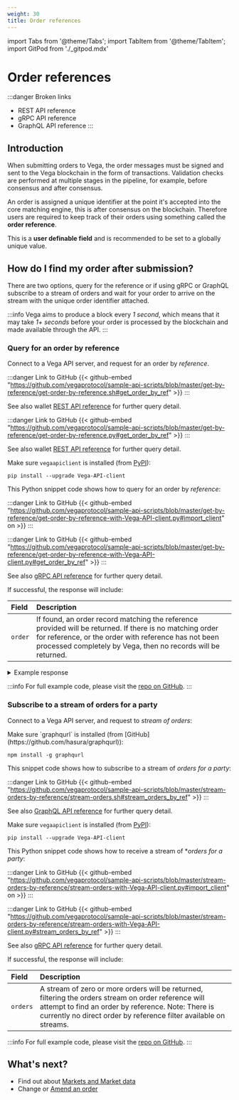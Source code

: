 ```yaml
---
weight: 30
title: Order references
---
```

import Tabs from '@theme/Tabs';
import TabItem from '@theme/TabItem';
import GitPod from './_gitpod.mdx'

# Order references

:::danger Broken links
* REST API reference
* gRPC API reference
* GraphQL API reference
:::

## Introduction

When submitting orders to Vega, the order messages must be signed and sent to the Vega blockchain in the form of transactions. Validation checks are performed at multiple stages in the pipeline, for example, before consensus and after consensus. 

An order is assigned a unique identifier at the point it's accepted into the core matching engine, this is after consensus on the blockchain. Therefore users are required to keep track of their orders using something called the **order reference**. 

This is a **user definable field** and is recommended to be set to a globally unique value.

## How do I find my order after submission?

There are two options, query for the reference or if using gRPC or GraphQL subscribe to a stream of orders and wait for your order to arrive on the stream with the unique order identifier attached.

:::info
Vega aims to produce a block every *1 second*, which means that it may take *1+ seconds* before your order is processed by the blockchain and made available through the API.
:::

### Query for an order by reference

Connect to a Vega API server, and request for an order by *reference*. 



<GitPod />

<Tabs groupId="codesamples1">
<TabItem value="shell-rest" label="Shell (REST)">

:::danger Link to GitHub
{{< github-embed "https://github.com/vegaprotocol/sample-api-scripts/blob/master/get-by-reference/get-order-by-reference.sh#get_order_by_ref" >}}
:::

  See also wallet [REST API reference](/api/rest/data-node/api/v1/trading_data.html#operation/OrderByReference) for further query detail.
</TabItem>
<TabItem value="python-rest" label="Python (REST)">

:::danger Link to GitHub
{{< github-embed "https://github.com/vegaprotocol/sample-api-scripts/blob/master/get-by-reference/get-order-by-reference.py#get_order_by_ref" >}}
:::

  See also wallet [REST API reference](/api/rest/data-node/api/v1/trading_data.html#operation/OrderByReference) for further query detail.
</TabItem>
<TabItem value="python-grpc" label="Python (gRPC)">

Make sure `vegaapiclient` is installed (from [PyPI](https://pypi.org/project/Vega-API-client/)):

```shell
pip install --upgrade Vega-API-client
```

This Python snippet code shows how to query for an order by *reference*:

:::danger Link to GitHub
{{< github-embed "https://github.com/vegaprotocol/sample-api-scripts/blob/master/get-by-reference/get-order-by-reference-with-Vega-API-client.py#import_client" on >}}
:::

:::danger Link to GitHub
{{< github-embed "https://github.com/vegaprotocol/sample-api-scripts/blob/master/get-by-reference/get-order-by-reference-with-Vega-API-client.py#get_order_by_ref" >}}
:::

  See also [gRPC API reference](/api/grpc/#datanode.api.v1.OrderByReferenceRequest) for further query detail.
</TabItem>
</Tabs>



If successful, the response will include:

| Field          |  Description  |
| :----------------- | :------------- |
| `order` | If found, an order record matching the reference provided will be returned. If there is no matching order for reference, or the order with reference has not been processed completely by Vega, then no records will be returned. |

<details><summary>Example response</summary>

:::danger Link to GitHub
{{< github-embed "https://github.com/vegaprotocol/sample-api-scripts/blob/master/get-by-reference/response-examples.txt#example_get_order_by_ref_response" on >}}
:::

</details>

:::info
For full example code, please visit the [repo on GitHub](https://github.com/vegaprotocol/sample-api-scripts/blob/master/vega-time/).
:::



### Subscribe to a stream of orders for a party

Connect to a Vega API server, and request to *stream of orders*:  



<GitPod />

<Tabs groupId="codesamples2">
<TabItem value="shell-graphql" label="Shell (GraphQL)">
Make sure `graphqurl` is installed (from [GitHub](https://github.com/hasura/graphqurl)):

```shell
npm install -g graphqurl
```

This snippet code shows how to subscribe to a stream of *orders for a party*:

:::danger Link to GitHub
{{< github-embed "https://github.com/vegaprotocol/sample-api-scripts/blob/master/stream-orders-by-reference/stream-orders.sh#stream_orders_by_ref" >}}
:::

  See also [GraphQL API reference](/api/graphql/subscription.doc.html#L15) for further query detail.
</TabItem>
<TabItem value="python-grpc" label="Python (gRPC)">

Make sure `vegaapiclient` is installed (from [PyPI](https://pypi.org/project/Vega-API-client/)):

```shell
pip install --upgrade Vega-API-client
```

This Python snippet code shows how to receive a stream of **orders for a party*:

:::danger Link to GitHub
{{< github-embed "https://github.com/vegaprotocol/sample-api-scripts/blob/master/stream-orders-by-reference/stream-orders-with-Vega-API-client.py#import_client" on >}}
:::

:::danger Link to GitHub
{{< github-embed "https://github.com/vegaprotocol/sample-api-scripts/blob/master/stream-orders-by-reference/stream-orders-with-Vega-API-client.py#stream_orders_by_ref" >}}
:::

  See also [gRPC API reference](/api/grpc/#datanode.api.v1.OrdersSubscribeRequest) for further query detail.
</TabItem>
</Tabs>



If successful, the response will include:

| Field          |  Description  |
| :----------------- | :------------- |
| `orders` | A stream of zero or more orders will be returned, filtering the orders stream on order reference will attempt to find an order by reference. Note: There is currently no direct order by reference filter available on streams. |

:::info
For full example code, please visit the [repo on GitHub](https://github.com/vegaprotocol/sample-api-scripts/blob/master/stream-orders-by-reference/).
:::




## What's next?

* Find out about [Markets and Market data](markets.md)
* Change or [Amend an order](amend-order.md)
